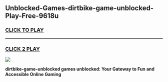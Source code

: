 
## Unblocked-Games-dirtbike-game-unblocked-Play-Free-9618u
<h3>
<a href="https://premium76.site?title=dirtbike-game-unblocked&ref=23A">CLICK TO PLAY</a></h3>
<hr>

<h3>
<a href="https://premium76.site?title=dirtbike-game-unblocked&ref=23A">CLICK 2 PLAY</a>
  
</h3>

<a href="https://premium76.site?title=dirtbike-game-unblocked&ref=23A"><img src="https://clearcache.store/games.png"></a>


**dirtbike-game-unblocked games unblocked: Your Gateway to Fun and Accessible Online Gaming**
